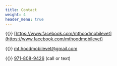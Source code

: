 ```yaml
---
title: Contact
weight: 4
header_menu: true
---
```


{{<icon class="fa fa-facebook">}} [https://www.facebook.com/mthoodmobilevet](https://www.facebook.com/mthoodmobilevet)

{{<icon class="fa fa-envelope">}} [mt.hoodmobilevet@gmail.com](mailto:mt.hoodmobilevet@gmail.com)

{{<icon class="fa fa-phone">}} [971-808-9426](tel:971-808-9426) (call or text)
